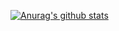 [![Anurag's github stats](https://github-readme-stats.vercel.app/api?username=Froyo91)](https://github.com/anuraghazra/github-readme-stats)
